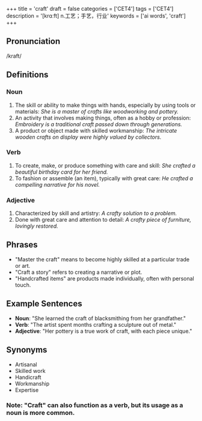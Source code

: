 +++
title = 'craft'
draft = false
categories = ['CET4']
tags = ['CET4']
description = '[krɑːft] n.工艺；手艺，行业'
keywords = ['ai words', 'craft']
+++

## Pronunciation
/kraft/

## Definitions
### Noun
1. The skill or ability to make things with hands, especially by using tools or materials: *She is a master of crafts like woodworking and pottery.*
2. An activity that involves making things, often as a hobby or profession: *Embroidery is a traditional craft passed down through generations.*
3. A product or object made with skilled workmanship: *The intricate wooden crafts on display were highly valued by collectors.*

### Verb
1. To create, make, or produce something with care and skill: *She crafted a beautiful birthday card for her friend.*
2. To fashion or assemble (an item), typically with great care: *He crafted a compelling narrative for his novel.*

### Adjective
1. Characterized by skill and artistry: *A crafty solution to a problem.*
2. Done with great care and attention to detail: *A crafty piece of furniture, lovingly restored.*

## Phrases
- "Master the craft" means to become highly skilled at a particular trade or art.
- "Craft a story" refers to creating a narrative or plot.
- "Handcrafted items" are products made individually, often with personal touch.

## Example Sentences
- **Noun**: "She learned the craft of blacksmithing from her grandfather."
- **Verb**: "The artist spent months crafting a sculpture out of metal."
- **Adjective**: "Her pottery is a true work of craft, with each piece unique."

## Synonyms
- Artisanal
- Skilled work
- Handicraft
- Workmanship
- Expertise

### Note: "Craft" can also function as a verb, but its usage as a noun is more common.
